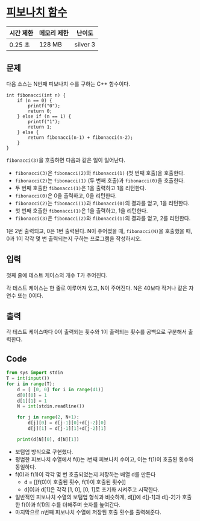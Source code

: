 # [피보나치 함수](https://www.acmicpc.net/problem/1003)

| 시간 제한 | 메모리 제한 | 난이도 |
| --- | --- | --- |
| 0.25 초 | 128 MB | silver 3 |

## 문제

다음 소스는 N번째 피보나치 수를 구하는 C++ 함수이다.

```
int fibonacci(int n) {
    if (n == 0) {
        printf("0");
        return 0;
    } else if (n == 1) {
        printf("1");
        return 1;
    } else {
        return fibonacci(n‐1) + fibonacci(n‐2);
    }
}

```

`fibonacci(3)`을 호출하면 다음과 같은 일이 일어난다.

- `fibonacci(3)`은 `fibonacci(2)`와 `fibonacci(1)` (첫 번째 호출)을 호출한다.
- `fibonacci(2)`는 `fibonacci(1)` (두 번째 호출)과 `fibonacci(0)`을 호출한다.
- 두 번째 호출한 `fibonacci(1)`은 1을 출력하고 1을 리턴한다.
- `fibonacci(0)`은 0을 출력하고, 0을 리턴한다.
- `fibonacci(2)`는 `fibonacci(1)`과 `fibonacci(0)`의 결과를 얻고, 1을 리턴한다.
- 첫 번째 호출한 `fibonacci(1)`은 1을 출력하고, 1을 리턴한다.
- `fibonacci(3)`은 `fibonacci(2)`와 `fibonacci(1)`의 결과를 얻고, 2를 리턴한다.

1은 2번 출력되고, 0은 1번 출력된다. N이 주어졌을 때, `fibonacci(N)`을 호출했을 때, 0과 1이 각각 몇 번 출력되는지 구하는 프로그램을 작성하시오.

## 입력

첫째 줄에 테스트 케이스의 개수 T가 주어진다.

각 테스트 케이스는 한 줄로 이루어져 있고, N이 주어진다. N은 40보다 작거나 같은 자연수 또는 0이다.

## 출력

각 테스트 케이스마다 0이 출력되는 횟수와 1이 출력되는 횟수를 공백으로 구분해서 출력한다.

## Code

```python
from sys import stdin 
T = int(input())
for i in range(T):
    d = [ [0, 0] for i in range(41)]
    d[0][0] = 1
    d[1][1] = 1
    N = int(stdin.readline())

    for j in range(2, N+1):
        d[j][0] = d[j-1][0]+d[j-2][0]
        d[j][1] = d[j-1][1]+d[j-2][1]

    print(d[N][0], d[N][1])
```

- 보텀업 방식으로 구현했다.
- 평범한 피보나치 수열에서 f(i)는 i번째 피보나치 수이고, 이는 f(1)이 호출된 횟수와 동일하다.
- f(0)과 f(1)이 각각 몇 번 호출되었는지 저장하는 배열 d를 만든다
    - d = [[f(0)이 호출된 횟수, f(1)이 호출된 횟수]]
    - d[0]과 d[1]은 각각 [1, 0], [0, 1]로 초기화 시켜주고 시작한다.
- 일반적인 피보나치 수열의 보텀업 형식과 비슷하게, d[j]에 d[j-1]과 d[j-2]가 호출한 f(0)과 f(1)의 수를 더해주며 숫자를 높여간다.
- 마지막으로 n번째 피보나치 수열에 저장된 호출 횟수를 출력해준다.
